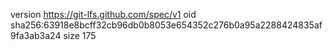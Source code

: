 version https://git-lfs.github.com/spec/v1
oid sha256:63918e8bcff32cb96db0b8053e654352c276b0a95a2288424835af9fa3ab3a24
size 175
